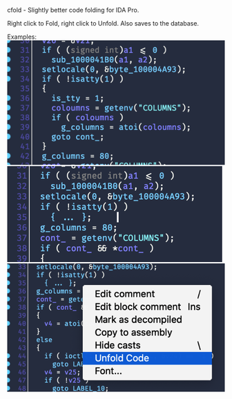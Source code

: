 cfold - Slightly better code folding for IDA Pro.

Right click to Fold, right click to Unfold. Also saves to the database.

Examples:
![Before](https://github.com/Maximus-/cfold/blob/master/.github/before.png?raw=true)
![After](https://github.com/Maximus-/cfold/blob/master/.github/after.png?raw=true)
![Right-Click](https://github.com/Maximus-/cfold/blob/master/.github/right_click.png?raw=true)

